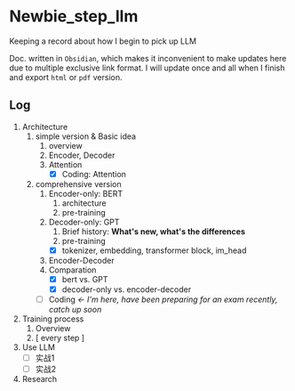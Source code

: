 # Newbie_step_llm
Keeping a record about how I begin to pick up LLM

Doc. written in `Obsidian`, which makes it inconvenient to make updates here due to multiple exclusive link format. I will update once and all when I finish and export `html` or `pdf` version.

## Log 

1. Architecture
	1. simple version & Basic idea
		1. overview
		2. Encoder, Decoder
		3. Attention
			- [x] Coding: Attention
	2. comprehensive version
		1. Encoder-only: BERT
			1. architecture
			2. pre-training
		2. Decoder-only: GPT
			1. Brief history: **What's new, what's the differences**
			2. pre-training
			- [x] tokenizer, embedding, transformer block, im_head
		3. Encoder-Decoder
		4. Comparation
			- [x] bert vs. GPT
			- [x] decoder-only vs. encoder-decoder
		- [ ] Coding *<- I'm here, have been preparing for an exam recently, catch up soon*
2. Training process
  	1. Overview
  	2. \[ every step \]
3. Use LLM
	- [ ] 实战1
   	- [ ] 实战2
5. Research
